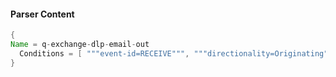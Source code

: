 #### Parser Content
```Java
{
Name = q-exchange-dlp-email-out
  Conditions = [ """event-id=RECEIVE""", """directionality=Originating""" ]
}
```